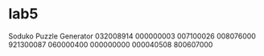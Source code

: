 # lab5
Soduko Puzzle Generator
032008914
000000003
007100026
008076000
921300087
060000400
000000000
000040508
800607000

